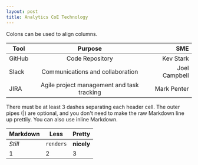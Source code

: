```yaml
---
layout: post
title: Analytics CoE Technology
---
```

Colons can be used to align columns.

| Tool          | Purpose          | SME  |
| ------------- |:-------------:| -----:|
| GitHub        | Code Repository | Kev Stark|
| Slack       | Communications and collaboration      |   Joel Campbell |
| JIRA | Agile project management and task tracking      |    Mark Penter |

There must be at least 3 dashes separating each header cell.
The outer pipes (|) are optional, and you don't need to make the 
raw Markdown line up prettily. You can also use inline Markdown.

Markdown | Less | Pretty
--- | --- | ---
*Still* | `renders` | **nicely**
1 | 2 | 3
